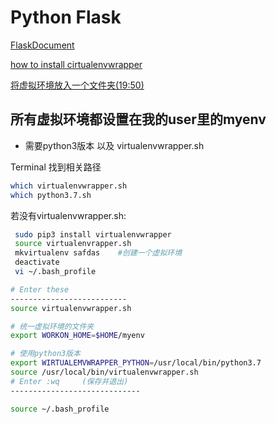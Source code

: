 # Python Flask #
<a href = "https://dormousehole.readthedocs.io/en/latest/">FlaskDocument</a>

<a href = "https://www.youtube.com/watch?v=5fFeDagDl1A">how to install cirtualenvwrapper</a>

<a href = "https://www.bilibili.com/video/BV1nV411k79y?p=3">将虚拟环境放入一个文件夹(19:50)</a>

## 所有虚拟环境都设置在我的user里的<strong>myenv</strong>

* 需要python3版本 以及 virtualenvwrapper.sh

Terminal 找到相关路径
```bash
which virtualenvwrapper.sh
which python3.7.sh
```

若没有virtualenvwrapper.sh:
```bash
 sudo pip3 install virtualenvwrapper
 source virtualenvrapper.sh        
 mkvirtualenv safdas    #创建一个虚拟环境
 deactivate
 vi ~/.bash_profile

# Enter these
--------------------------
source virtualenvwrapper.sh

# 统一虚拟环境的文件夹
export WORKON_HOME=$HOME/myenv

# 使用python3版本
export WIRTUALEMVWRAPPER_PYTHON=/usr/local/bin/python3.7        
source /usr/local/bin/virtualenvwrapper.sh
# Enter :wq     (保存并退出)
-----------------------------

source ~/.bash_profile
```